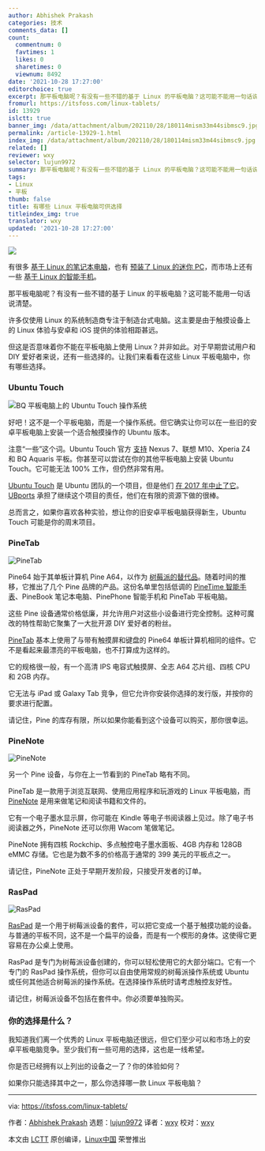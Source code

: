 ```yaml
---
author: Abhishek Prakash
categories: 技术
comments_data: []
count:
  commentnum: 0
  favtimes: 1
  likes: 0
  sharetimes: 0
  viewnum: 8492
date: '2021-10-28 17:27:00'
editorchoice: true
excerpt: 那平板电脑呢？有没有一些不错的基于 Linux 的平板电脑？这可能不能用一句话说清楚。
fromurl: https://itsfoss.com/linux-tablets/
id: 13929
islctt: true
banner_img: /data/attachment/album/202110/28/180114mism33m44sibmsc9.jpg
permalink: /article-13929-1.html
index_img: /data/attachment/album/202110/28/180114mism33m44sibmsc9.jpg.thumb.jpg
related: []
reviewer: wxy
selector: lujun9972
summary: 那平板电脑呢？有没有一些不错的基于 Linux 的平板电脑？这可能不能用一句话说清楚。
tags:
- Linux
- 平板
thumb: false
title: 有哪些 Linux 平板电脑可供选择
titleindex_img: true
translator: wxy
updated: '2021-10-28 17:27:00'
---
```


![](/data/attachment/album/202110/28/180114mism33m44sibmsc9.jpg)


有很多 [基于 Linux 的笔记本电脑](/article-13672-1.html)，也有 [预装了 Linux 的迷你 PC](https://itsfoss.com/linux-based-mini-pc/)，而市场上还有一些 [基于 Linux 的智能手机](/article-13711-1.html)。


那平板电脑呢？有没有一些不错的基于 Linux 的平板电脑？这可能不能用一句话说清楚。


许多仅使用 Linux 的系统制造商专注于制造台式电脑。这主要是由于触摸设备上的 Linux 体验与安卓和 iOS 提供的体验相距甚远。


但这是否意味着你不能在平板电脑上使用 Linux？并非如此。对于早期尝试用户和 DIY 爱好者来说，还有一些选择的。让我们来看看在这些 Linux 平板电脑中，你有哪些选择。


### Ubuntu Touch


![BQ 平板电脑上的 Ubuntu Touch 操作系统](/data/attachment/album/202110/28/172722ryjylnnfjdmx3nia.jpg)


好吧！这不是一个平板电脑，而是一个操作系统。但它确实让你可以在一些旧的安卓平板电脑上安装一个适合触摸操作的 Ubuntu 版本。


注意“一些”这个词。Ubuntu Touch 官方 [支持](https://devices.ubuntu-touch.io/) Nexus 7、联想 M10、Xperia Z4 和 BQ Aquaris 平板。你甚至可以尝试在你的其他平板电脑上安装 Ubuntu Touch。它可能无法 100% 工作，但仍然非常有用。


[Ubuntu Touch](https://ubuntu-touch.io/) 是 Ubuntu 团队的一个项目，但是他们 [在 2017 年中止了它](https://itsfoss.com/ubuntu-unity-shutdown/)。[UBports](https://ubports.com/) 承担了继续这个项目的责任，他们在有限的资源下做的很棒。


总而言之，如果你喜欢各种实验，想让你的旧安卓平板电脑获得新生，Ubuntu Touch 可能是你的周末项目。


### PineTab


![PineTab](/data/attachment/album/202110/28/172723lwqchszh6oisigbh.jpg)


Pine64 始于其单板计算机 Pine A64，以作为 [树莓派的替代品](https://itsfoss.com/raspberry-pi-alternatives/)。随着时间的推移，它推出了几个 Pine 品牌的产品。这份名单里包括低调的 [PineTime 智能手表](https://itsfoss.com/pinetime-linux-smartwatch/)、PineBook 笔记本电脑、PinePhone 智能手机和 PineTab 平板电脑。


这些 Pine 设备通常价格低廉，并允许用户对这些小设备进行完全控制。这种可魔改的特性帮助它聚集了一大批开源 DIY 爱好者的粉丝。


[PineTab](https://pine64.com/product/pinetab-10-1-linux-tablet-with-detached-backlit-keyboard/?v=0446c16e2e66) 基本上使用了与带有触摸屏和键盘的 Pine64 单板计算机相同的组件。它不是看起来最漂亮的平板电脑，也不打算成为这样的。


它的规格很一般，有一个高清 IPS 电容式触摸屏、全志 A64 芯片组、四核 CPU 和 2GB 内存。


它无法与 iPad 或 Galaxy Tab 竞争，但它允许你安装你选择的发行版，并按你的要求进行配置。


请记住，Pine 的库存有限，所以如果你能看到这个设备可以购买，那你很幸运。


### PineNote


![PineNote](/data/attachment/album/202110/28/172724eh0plmm9bg0ql27g.jpg)


另一个 Pine 设备，与你在上一节看到的 PineTab 略有不同。


PineTab 是一款用于浏览互联网、使用应用程序和玩游戏的 Linux 平板电脑，而 [PineNote](https://www.pine64.org/pinenote/) 是用来做笔记和阅读书籍和文件的。


它有一个电子墨水显示屏，你可能在 Kindle 等电子书阅读器上见过。除了电子书阅读器之外，PineNote 还可以你用 Wacom 笔做笔记。


PineNote 拥有四核 Rockchip、多点触控电子墨水面板、4GB 内存和 128GB eMMC 存储。它也是为数不多的价格高于通常的 399 美元的平板点之一。


请记住，PineNote 正处于早期开发阶段，只接受开发者的订单。


### RasPad


![RasPad](/data/attachment/album/202110/28/172725ecwcc4ccnwc4vdnq.jpg)


[RasPad](https://raspad.com/products/raspadv3) 是一个用于树莓派设备的套件，可以把它变成一个基于触摸功能的设备。与普通的平板不同，这不是一个扁平的设备，而是有一个楔形的身体。这使得它更容易在办公桌上使用。


RasPad 是专门为树莓派设备创建的，你可以轻松使用它的大部分端口。它有一个专门的 RasPad 操作系统，但你可以自由使用常规的树莓派操作系统或 Ubuntu 或任何其他适合树莓派的操作系统。在选择操作系统时请考虑触控友好性。


请记住，树莓派设备不包括在套件中。你必须要单独购买。


### 你的选择是什么？


我知道我们离一个优秀的 Linux 平板电脑还很远，但它们至少可以和市场上的安卓平板电脑竞争。至少我们有一些可用的选择，这也是一线希望。


你是否已经拥有以上列出的设备之一了？你的体验如何？


如果你只能选择其中之一，那么你选择哪一款 Linux 平板电脑？




---


via: <https://itsfoss.com/linux-tablets/>


作者：[Abhishek Prakash](https://itsfoss.com/author/abhishek/) 选题：[lujun9972](https://github.com/lujun9972) 译者：[wxy](https://github.com/wxy) 校对：[wxy](https://github.com/wxy)


本文由 [LCTT](https://github.com/LCTT/TranslateProject) 原创编译，[Linux中国](https://linux.cn/) 荣誉推出